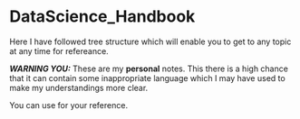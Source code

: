 # DataScience_Handbook

Here I have followed tree structure which will enable you to get to any topic at any time for refereance.

***WARNING YOU:*** These are my **personal** notes. This there is a high chance that it can contain some inappropriate language which I may have used to make my understandings more clear. 

You can use for your reference.
